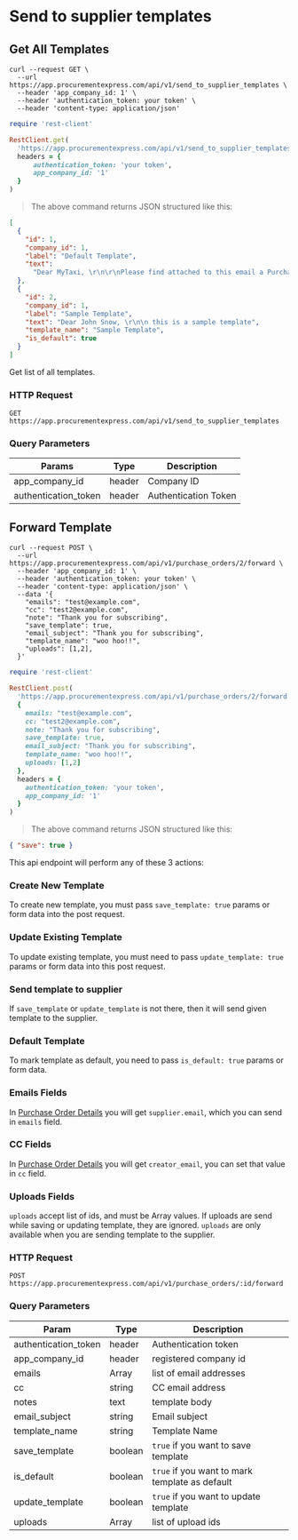 # Send to supplier templates

## Get All Templates

```shell
curl --request GET \
  --url https://app.procurementexpress.com/api/v1/send_to_supplier_templates \
  --header 'app_company_id: 1' \
  --header 'authentication_token: your token' \
  --header 'content-type: application/json'
```

```ruby
require 'rest-client'

RestClient.get(
  'https://app.procurementexpress.com/api/v1/send_to_supplier_templates',
  headers = {
      authentication_token: 'your token',
      app_company_id: '1'
  }
)
```

> The above command returns JSON structured like this:

```json
[
  {
    "id": 1,
    "company_id": 1,
    "label": "Default Template",
    "text":
      "Dear MyTaxi, \r\n\r\nPlease find attached to this email a Purchase Order number. We request that you attach this document when sending your invoice to our accounts department. \r\n\r\nSincerely, \r\nUNICEF Ireland"
  },
  {
    "id": 2,
    "company_id": 1,
    "label": "Sample Template",
    "text": "Dear John Snow, \r\n\n this is a sample template",
    "template_name": "Sample Template",
    "is_default": true
  }
]
```

Get list of all templates.

### HTTP Request

`GET https://app.procurementexpress.com/api/v1/send_to_supplier_templates`

### Query Parameters

| Params               | Type   | Description          |
| -------------------- | ------ | -------------------- |
| app_company_id       | header | Company ID           |
| authentication_token | header | Authentication Token |

## Forward Template

```shell
curl --request POST \
  --url https://app.procurementexpress.com/api/v1/purchase_orders/2/forward \
  --header 'app_company_id: 1' \
  --header 'authentication_token: your token' \
  --header 'content-type: application/json' \
  --data '{
    "emails": "test@example.com",
    "cc": "test2@example.com",
    "note": "Thank you for subscribing",
    "save_template": true,
    "email_subject": "Thank you for subscribing",
    "template_name": "woo hoo!!",
    "uploads": [1,2],
  }'
```

```ruby
require 'rest-client'

RestClient.post(
  'https://app.procurementexpress.com/api/v1/purchase_orders/2/forward',
  {
    emails: "test@example.com",
    cc: "test2@example.com",
    note: "Thank you for subscribing",
    save_template: true,
    email_subject: "Thank you for subscribing",
    template_name: "woo hoo!!",
    uploads: [1,2]
  },
  headers = {
    authentication_token: 'your token',
    app_company_id: '1'
  }
)
```

> The above command returns JSON structured like this:

```json
{ "save": true }
```

This api endpoint will perform any of these 3 actions:

### Create New Template

To create new template, you must pass `save_template: true` params or form data into the post request.

### Update Existing Template

To update existing template, you must need to pass `update_template: true` params or form data into this post request.

### Send template to supplier

If `save_template` or `update_template` is not there, then it will send given template to the supplier.

### Default Template

To mark template as default, you need to pass `is_default: true` params or form data.

### Emails Fields

In [Purchase Order Details](/slate/#get-purchase-order-details) you will get `supplier.email`, which you can send in `emails` field.

### CC Fields

In [Purchase Order Details](/slate/#get-purchase-order-details) you will get `creator_email`, you can set that value in `cc` field.

### Uploads Fields

`uploads` accept list of ids, and must be Array values. If uploads are send while saving or updating template, they are ignored. `uploads` are only available when you are sending template to the supplier.

### HTTP Request

`POST https://app.procurementexpress.com/api/v1/purchase_orders/:id/forward`

### Query Parameters

| Param                | Type    | Description                                    |
| -------------------- | ------- | ---------------------------------------------- |
| authentication_token | header  | Authentication token                           |
| app_company_id       | header  | registered company id                          |
| emails               | Array   | list of email addresses                        |
| cc                   | string  | CC email address                               |
| notes                | text    | template body                                  |
| email_subject        | string  | Email subject                                  |
| template_name        | string  | Template Name                                 |
| save_template        | boolean | `true` if you want to save template            |
| is_default           | boolean | `true` if you want to mark template as default |
| update_template      | boolean | `true` if you want to update template          |
| uploads              | Array   | list of upload ids                             |

<!-- ## Create a Template

```shell
curl --request POST \
  --url https://app.procurementexpress.com/api/v1/send_to_supplier_templates \
  --header 'app_company_id: 1' \
  --header 'authentication_token: your token' \
  --header 'content-type: application/json' \
  --data '{
      "send_to_supplier_template": {
          "label": "Sample Template",
          "text": "Dear John Snow, \r\n\n this is a sample template"
        }
    }'
```

```ruby
require 'rest-client'
RestClient.post(
  'https://app.procurementexpress.com/api/v1/send_to_supplier_templates',
  {
    send_to_supplier_template: {
        label: 'Sample Template',
        text: "Dear John Snow, \r\n\n this is a sample template"
    }
  },
  headers = {
    authentication_token: 'your token',
    app_company_id: '1'
  }
)
```

> The above command returns JSON structured like this:

```json
{
  "id": 2,
  "company_id": 1,
  "label": "Sample Template",
  "text": "Dear John Snow, \r\n\n this is a sample template"
}
```

Create new Send to supplier template with `label` and `text`.

### HTTP Request

`POST https://app.procurementexpress.com/api/v1/send_to_supplier_templates`

### Query Parameters

| Param                | Type   | Description             |
| -------------------- | ------ | ----------------------- |
| authentication_token | header | Authentication token    |
| app_company_id       | header | registered company id   |
| label                | string | label for your template |
| text                 | text   | body of the template    |



## Get a Specific Template

```sh
curl --request GET \
  --url https://app.procurementexpress.com/api/v1/send_to_supplier_templates/2 \
  --header 'app_company_id: 1' \
  --header 'authentication_token: your token' \
  --header 'content-type: application/json'
```

```ruby
require 'rest-client'

response = RestClient.get(
  'https://app.procurementexpress.com/api/v1/send_to_supplier_templates/2',
  headers = {
    authentication_token: 'your token',
    app_company_id: '1'
  }
)
```

> The above command returns JSON structured like this:

```json
{
  "id": 2,
  "company_id": 1,
  "label": "Sample Template",
  "text": "Dear John Snow, \r\n\n this is a sample template"
}
```

Get detail for send to supplier template by given id

### HTTP Request

`GET https://app.procurementexpress.com/api/v1/send_to_supplier_templates/:id`

### URL Parameters

| Params               | Type    | Description                      |
| -------------------- | ------- | -------------------------------- |
| authentication_token | header  | Authentication token             |
| app_company_id       | header  | registered company id            |
| ID                   | integer | The ID of the kitten to retrieve |

## Update a Template

```ruby
require 'rest-client'

RestClient.put(
  'https://app.procurementexpress.com/api/v1/send_to_supplier_templates/1',
  {
    label: 'Thank you template'
    text: 'Dear John Snow, \t\n\n Thank you for subscribing to our newsletter.'
  },
  headers = {
    authentication_token: 'your token',
    app_company_id: '1'
  }
)
```

```shell
curl --request PUT \
  --url https://app.procurementexpress.com/api/v1/send_to_supplier_templates/2 \
  --header 'app_company_id: 1' \
  --header 'authentication_token: your token' \
  --header 'content-type: application/json' \
  --data '{
      "send_to_supplier_template": {
          "label": "Thank you template",
          "text": "Dear John Snow, \t\n\n Thank you for subscribing to our newsletter."
        }
    }'
```

> The above command returns JSON structured like this:

```json
{
  "id": 2,
  "company_id": 1,
  "label": "Thank you template",
  "text": "Dear John Snow, \t\n\n Thank you for subscribing to our newsletter."
}
```

Update the specified template by setting the value of parameters passed. Any
parameters not provided will be left unchanged.

### HTTP Request

`PUT https://app.procurementexpress.com/api/v1/kittens/:id`

### Query Parameters

| Param                | Type   | Description           |
| -------------------- | ------ | --------------------- |
| authentication_token | header | Authentication token  |
| app_company_id       | header | registered company id |
| label                | string | template label        |
| text                 | text   | template body         | -->
